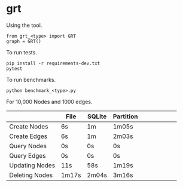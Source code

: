 # grt

Using the tool.

    from grt_<type> import GRT
    graph = GRT()
    

To run tests.

    pip install -r requirements-dev.txt
    pytest

To run benchmarks.

    python benchmark_<type>.py

For 10,000 Nodes and 1000 edges.

|   | File  | SQLite | Partition |   |   |   |   |   |   |
|---|---|---|---|---|---|---|---|---|---|
| Create Nodes   | 6s    | 1m     | 1m05s  |   |   |   |   |   |   |
| Create Edges   | 6s    | 1m     | 2m03s       |   |   |   |   |   |   |
| Query Nodes    | 0s    | 0s     | 0s        |   |   |   |   |   |   |
| Query Edges    | 0s    | 0s     | 0s        |   |   |   |   |   |   |
| Updating Nodes | 11s   | 58s    | 1m19s       |   |   |   |   |   |   |
| Deleting Nodes | 1m17s | 2m04s  | 3m16s       |   |   |   |   |   |   |